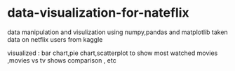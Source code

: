 # data-visualization-for-nateflix
data manipulation and visulization using numpy,pandas and matplotlib
taken data on netflix users from kaggle

visualized :
bar chart,pie chart,scatterplot 
to show most watched movies ,movies vs tv shows comparison ,
etc
